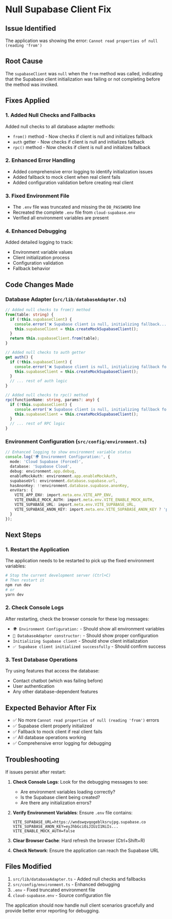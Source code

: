 # Null Supabase Client Fix

## Issue Identified
The application was showing the error: `Cannot read properties of null (reading 'from')`

## Root Cause
The `supabaseClient` was `null` when the `from` method was called, indicating that the Supabase client initialization was failing or not completing before the method was invoked.

## Fixes Applied

### 1. Added Null Checks and Fallbacks
Added null checks to all database adapter methods:
- `from()` method - Now checks if client is null and initializes fallback
- `auth` getter - Now checks if client is null and initializes fallback  
- `rpc()` method - Now checks if client is null and initializes fallback

### 2. Enhanced Error Handling
- Added comprehensive error logging to identify initialization issues
- Added fallback to mock client when real client fails
- Added configuration validation before creating real client

### 3. Fixed Environment File
- The `.env` file was truncated and missing the `DB_PASSWORD` line
- Recreated the complete `.env` file from `cloud-supabase.env`
- Verified all environment variables are present

### 4. Enhanced Debugging
Added detailed logging to track:
- Environment variable values
- Client initialization process
- Configuration validation
- Fallback behavior

## Code Changes Made

### Database Adapter (`src/lib/databaseAdapter.ts`)
```typescript
// Added null checks to from() method
from(table: string) {
  if (!this.supabaseClient) {
    console.error('❌ Supabase client is null, initializing fallback...');
    this.supabaseClient = this.createMockSupabaseClient();
  }
  return this.supabaseClient.from(table);
}

// Added null checks to auth getter
get auth() {
  if (!this.supabaseClient) {
    console.error('❌ Supabase client is null, initializing fallback for auth...');
    this.supabaseClient = this.createMockSupabaseClient();
  }
  // ... rest of auth logic
}

// Added null checks to rpc() method
rpc(functionName: string, params?: any) {
  if (!this.supabaseClient) {
    console.error('❌ Supabase client is null, initializing fallback for RPC...');
    this.supabaseClient = this.createMockSupabaseClient();
  }
  // ... rest of RPC logic
}
```

### Environment Configuration (`src/config/environment.ts`)
```typescript
// Enhanced logging to show environment variable status
console.log('🌍 Environment Configuration:', {
  mode: 'Cloud Supabase (Forced)',
  database: 'Supabase Cloud',
  debug: environment.app.debug,
  enableMockAuth: environment.app.enableMockAuth,
  supabaseUrl: environment.database.supabase.url,
  hasAnonKey: !!environment.database.supabase.anonKey,
  envVars: {
    VITE_APP_ENV: import.meta.env.VITE_APP_ENV,
    VITE_ENABLE_MOCK_AUTH: import.meta.env.VITE_ENABLE_MOCK_AUTH,
    VITE_SUPABASE_URL: import.meta.env.VITE_SUPABASE_URL,
    VITE_SUPABASE_ANON_KEY: import.meta.env.VITE_SUPABASE_ANON_KEY ? 'present' : 'missing'
  }
});
```

## Next Steps

### 1. Restart the Application
The application needs to be restarted to pick up the fixed environment variables:
```bash
# Stop the current development server (Ctrl+C)
# Then restart it
npm run dev
# or
yarn dev
```

### 2. Check Console Logs
After restarting, check the browser console for these log messages:
- `🌍 Environment Configuration:` - Should show all environment variables
- `🔧 DatabaseAdapter constructor:` - Should show proper configuration
- `Initializing Supabase client` - Should show client initialization
- `✅ Supabase client initialized successfully` - Should confirm success

### 3. Test Database Operations
Try using features that access the database:
- Contact chatbot (which was failing before)
- User authentication
- Any other database-dependent features

## Expected Behavior After Fix
- ✅ No more `Cannot read properties of null (reading 'from')` errors
- ✅ Supabase client properly initialized
- ✅ Fallback to mock client if real client fails
- ✅ All database operations working
- ✅ Comprehensive error logging for debugging

## Troubleshooting
If issues persist after restart:

1. **Check Console Logs**: Look for the debugging messages to see:
   - Are environment variables loading correctly?
   - Is the Supabase client being created?
   - Are there any initialization errors?

2. **Verify Environment Variables**: Ensure `.env` file contains:
   ```
   VITE_SUPABASE_URL=https://wndswqvqogeblksrujpg.supabase.co
   VITE_SUPABASE_ANON_KEY=eyJhbGciOiJIUzI1NiIs...
   VITE_ENABLE_MOCK_AUTH=false
   ```

3. **Clear Browser Cache**: Hard refresh the browser (Ctrl+Shift+R)

4. **Check Network**: Ensure the application can reach the Supabase URL

## Files Modified
1. `src/lib/databaseAdapter.ts` - Added null checks and fallbacks
2. `src/config/environment.ts` - Enhanced debugging
3. `.env` - Fixed truncated environment file
4. `cloud-supabase.env` - Source configuration file

The application should now handle null client scenarios gracefully and provide better error reporting for debugging.

